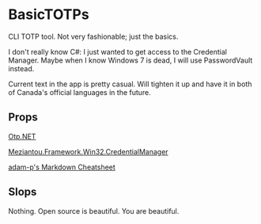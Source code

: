 # BasicTOTPs
CLI TOTP tool. Not very fashionable; just the basics.

I don't really know C#: I just wanted to get access to the Credential Manager. Maybe when I know Windows 7 is dead, I will use PasswordVault instead.

Current text in the app is pretty casual. Will tighten it up and have it in both of Canada's official languages in the future.


## Props
[Otp.NET](https://github.com/kspearrin/Otp.NET)

[Meziantou.Framework.Win32.CredentialManager](https://github.com/meziantou/Meziantou.Framework)

[adam-p's Markdown Cheatsheet](https://github.com/adam-p/markdown-here/wiki/Markdown-Cheatsheet)


## Slops
Nothing. Open source is beautiful. You are beautiful.
